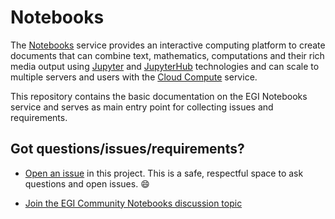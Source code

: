 # Notebooks

The [Notebooks](https://notebooks.egi.eu) service provides an interactive computing platform  to create documents that can combine text, mathematics, computations and their rich media output using   [Jupyter](https://jupyter.org) and [JupyterHub](https://github.com/jupyterhub/jupyterhub) technologies and can scale to multiple servers and users with the [Cloud Compute](https://www.egi.eu/services/cloud-compute/) service.

This repository contains the basic documentation on the EGI Notebooks service and serves as main entry point for collecting issues and requirements. 

## Got questions/issues/requirements?

+ [Open an issue](https://github.com/EGI-Foundation/notebooks/issues/new) in this project. This is a safe, respectful space
  to ask questions and open issues. :smile:
  
+ [Join the EGI Community Notebooks discussion topic](https://community.egi.eu/c/egi-services/notebooks)
